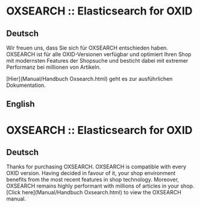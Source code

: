 # OXSEARCH :: Elasticsearch for OXID # 

## Deutsch ##

Wir freuen uns, dass Sie sich für OXSEARCH entschieden haben. OXSEARCH ist für alle OXID-Versionen verfügbar und optimiert Ihren Shop mit modernsten Features der Shopsuche und besticht dabei mit extremer Performanz bei millionen von Artikeln.  

[Hier](Manual/Handbuch Oxsearch.html) geht es zur ausführlichen Dokumentation.

## English ##

# OXSEARCH :: Elasticsearch for OXID # 

## Deutsch ##

Thanks for purchasing OXSEARCH. OXSEARCH is compatible with every OXID version. Having decided in favour of it, your shop environment benefits from the most recent features in shop technology. Moreover, OXSEARCH remains highly performant with millions of articles in your shop.
[Click here](Manual/Handbuch Oxsearch.html) to view the OXSEARCH manual.

